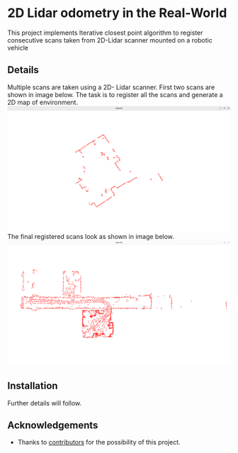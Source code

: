# 2D Lidar odometry in the Real-World 

This project implements Iterative closest point algorithm to register consecutive scans taken from 2D-Lidar scanner mounted on a robotic vehicle

## Details
Multiple scans are taken using a 2D- Lidar scanner. First two scans are shown in image below. The task is to register all the scans and generate a 2D map of environment. 
![Single scan](/results/scan.png)
The final registered scans look as shown in image below. 
![Registered scans](/results/result.png)

## Installation
Further details will follow.

## Acknowledgements

- Thanks to [contributors](https://github.com/a-talh/2d_Lidar_odometry/graphs/contributors) for the possibility of this project. 